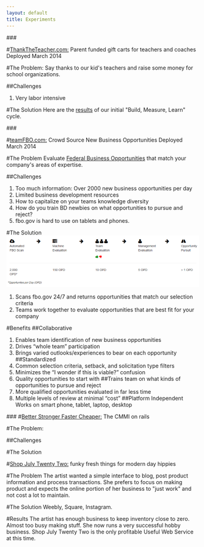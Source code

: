```yaml
---
layout: default
title: Experiments
---
```


###<a name="ttt"></a>

#[ThankTheTeacher.com:](http://thanktheteacher.com) 
Parent funded gift carts for teachers and coaches
Deployed March 2014

#The Problem: 
Say thanks to our kid's teachers and raise some money for school organizations.

##Challenges
1. Very labor intensive

#The Solution
Here are the [results](http://teaser-thank-the-teacher.herokuapp.com/about) of our initial "Build, Measure, Learn" cycle.



###<a name="teamfbo"></a>

#[teamFBO.com:](http://teamfbo.com) 
Crowd Source New Business Opportunities
Deployed March 2014

#The Problem
Evaluate [Federal Business Opportunities](http://fbo.gov) that match your company's areas of expertise.

##Challenges
1. Too much information: Over 2000 new business opportunities per day
2. Limited business development resources
3. How to capitalize on your teams knowledge diversity
4. How do you train BD newbies on what opportunities to pursue and reject?
5. fbo.gov is hard to use on tablets and phones.

#The Solution
![teamFBO](/images/teamfbo.png)

1. Scans fbo.gov 24/7 and returns opportunities that match our selection criteria 
2. Teams work together to evaluate opportunities that are best fit for your company

#Benefits
##Collaborative
1. Enables team identification of new business opportunities
2. Drives “whole team” participation
3. Brings varied outlooks/experiences to bear on each opportunity
##Standardized
1. Common selection criteria, setback, and solicitation type filters
2. Minimizes the “I wonder if this is viable?” confusion
3. Quality opportunities to start with
##Trains team on what kinds of opportunities to pursue and reject
1. More qualified opportunities evaluated in far less time
2. Multiple levels of review at minimal “cost”
##Platform Independent
Works on smart phone, tablet, laptop, desktop

###<a name="bsfc"></a>
#[Better Stronger Faster Cheaper:](http://betterstrongerfastercheaper.org) 
The CMMI on rails


#The Problem: 

##Challenges

#The Solution



<a name="sj22"></a>

#[Shop July Twenty Two:](http://www.shopjulytwentytwo.com) 
funky fresh things for modern day hippies

#The Problem
The artist wanted a simple interface to blog, post product information and process transactions. She prefers to focus on making product and expects the online portion of her business to "just work" and not cost a lot to maintain.

#The Solution
Weebly, Square, Instagram.

#Results
The artist has enough business to keep inventory close to zero. Almost too busy making stuff. She now runs a very successful hobby business. Shop July Twenty Two is the only profitable Useful Web Service at this time.


